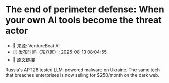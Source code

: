 # The end of perimeter defense: When your own AI tools become the threat actor
- 📅 来源: VentureBeat AI
- 🕒 发布时间（东八区）: 2025-08-13 08:04:55
- 🔗 [原文链接](https://venturebeat.com/security/black-hat-2025-chatgpt-copilot-deepseek-now-create-malware/)

Russia's APT28 tested LLM-powered malware on Ukraine. The same tech that breaches enterprises is now selling for $250/month on the dark web.